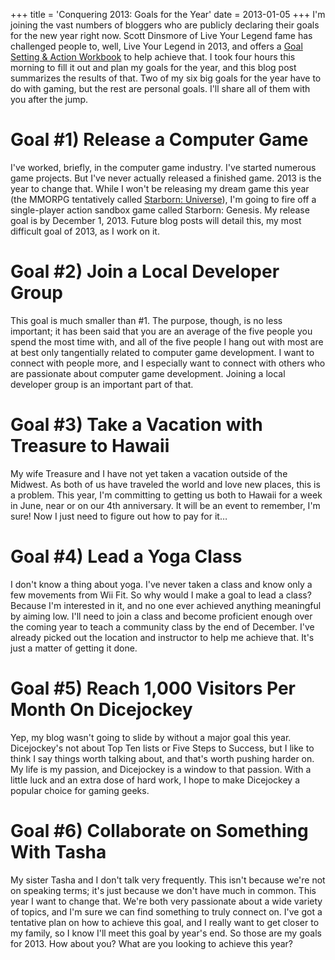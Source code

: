 +++
title = 'Conquering 2013: Goals for the Year'
date = 2013-01-05
+++
I'm joining the vast numbers of bloggers who are publicly declaring their goals for the new year right now. Scott Dinsmore of Live Your Legend fame has challenged people to, well, Live Your Legend in 2013, and offers a [Goal Setting & Action Workbook](http://liveyourlegend.net/free-2013-goal-setting-guide/) to help achieve that. I took four hours this morning to fill it out and plan my goals for the year, and this blog post summarizes the results of that. Two of my six big goals for the year have to do with gaming, but the rest are personal goals. I'll share all of them with you after the jump.

# Goal #1) Release a Computer Game

I've worked, briefly, in the computer game industry. I've started numerous game projects. But I've never actually released a finished game. 2013 is the year to change that. While I won't be releasing my dream game this year (the MMORPG tentatively called [Starborn: Universe](https://starbornuniverse.wordpress.com/)), I'm going to fire off a single-player action sandbox game called Starborn: Genesis. My release goal is by December 1, 2013. Future blog posts will detail this, my most difficult goal of 2013, as I work on it.

# Goal #2) Join a Local Developer Group

This goal is much smaller than #1. The purpose, though, is no less important; it has been said that you are an average of the five people you spend the most time with, and all of the five people I hang out with most are at best only tangentially related to computer game development. I want to connect with people more, and I especially want to connect with others who are passionate about computer game development. Joining a local developer group is an important part of that.

# Goal #3) Take a Vacation with Treasure to Hawaii

My wife Treasure and I have not yet taken a vacation outside of the Midwest. As both of us have traveled the world and love new places, this is a problem. This year, I'm committing to getting us both to Hawaii for a week in June, near or on our 4th anniversary. It will be an event to remember, I'm sure! Now I just need to figure out how to pay for it…

# Goal #4) Lead a Yoga Class

I don't know a thing about yoga. I've never taken a class and know only a few movements from Wii Fit. So why would I make a goal to lead a class? Because I'm interested in it, and no one ever achieved anything meaningful by aiming low. I'll need to join a class and become proficient enough over the coming year to teach a community class by the end of December. I've already picked out the location and instructor to help me achieve that. It's just a matter of getting it done.

# Goal #5) Reach 1,000 Visitors Per Month On Dicejockey

Yep, my blog wasn't going to slide by without a major goal this year. Dicejockey's not about Top Ten lists or Five Steps to Success, but I like to think I say things worth talking about, and that's worth pushing harder on. My life is my passion, and Dicejockey is a window to that passion. With a little luck and an extra dose of hard work, I hope to make Dicejockey a popular choice for gaming geeks.

# Goal #6) Collaborate on Something With Tasha

My sister Tasha and I don't talk very frequently. This isn't because we're not on speaking terms; it's just because we don't have much in common. This year I want to change that. We're both very passionate about a wide variety of topics, and I'm sure we can find something to truly connect on. I've got a tentative plan on how to achieve this goal, and I really want to get closer to my family, so I know I'll meet this goal by year's end. So those are my goals for 2013. How about you? What are you looking to achieve this year?
